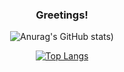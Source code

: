<div align=center>
   
   ### Greetings!

   ![Anurag's GitHub stats](https://github-readme-stats.vercel.app/api?username=Sonecaa&theme=tokyonight&show_icons=true))
   
   [![Top Langs](https://github-readme-stats.vercel.app/api/top-langs/?username=Sonecaa&layout=compact)](https://github.com/anuraghazra/github-readme-stats)


</div>


<!--
**Sonecaa/Sonecaa** is a ✨ _special_ ✨ repository because its `README.md` (this file) appears on your GitHub profile.

Here are some ideas to get you started:

- 🔭 I’m currently working on ...
- 🌱 I’m currently learning ...
- 👯 I’m looking to collaborate on ...
- 🤔 I’m looking for help with ...
- 💬 Ask me about ...
- 📫 How to reach me: ...
- 😄 Pronouns: ...
- ⚡ Fun fact: ...
-->
